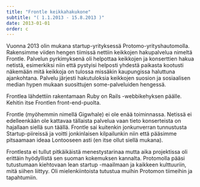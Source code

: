 ```yaml
---
title: "Frontle keikkahakukone"
subtitle: "( 1.1.2013 - 15.8.2013 )"
date: 2013-01-01
order: c
---
```


Vuonna 2013 olin mukana startup-yrityksessä Protomo-yrityshautomolla. Rakensimme viiden hengen tiimissä nettiin keikkojen hakupalvelua nimeltä Frontle. Palvelun pyrkimyksenä oli helpottaa keikkojen ja konserttien hakua netistä, esimerkiksi niin että pystyisi helposti yhdestä paikasta kootusti näkemään mitä keikkoja on tulossa missäkin kaupungissa haluttuna ajankohtana. Palvelu järjesti hakutuloksia keikkojen suosion ja sosiaalisen median hypen mukaan suosittujen some-palveluiden hengessä. 

Frontlea lähdettiin rakentamaan Ruby on Rails -webbikehyksen päälle. Kehitin itse Frontlen front-end-puolta.

Frontle (myöhemmin nimellä Gigwhale) ei ole enää toiminnassa. Netissä ei edelleenkään ole kattavaa tällaista palvelua vaan tieto konserteista on hajallaan siellä sun täällä. Frontle sai kuitenkin jonkunverran tunnustusta Startup-piireissä ja voitti jonkinlaisen kilpailunkin niin että pääsimme pitsaamaan ideaa Lontooseen asti (en itse ollut siellä mukana).

Frontlesta ei tullut pitkäikäistä menestystarinaa mutta aika projektissa oli erittäin hyödyllistä sen suoman kokemuksen kannalta. Protomolla pääsi tutustumaan kiehtovaan lean startup -maailmaan ja kaikkeen kulttuuriin, mitä siihen liittyy. Oli mielenkiintoista tutustua muihin Protomon tiimeihin ja tapahtumiin.


